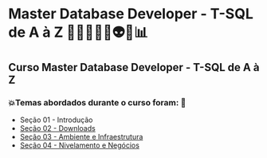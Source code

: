 # Master Database Developer - T-SQL de A à Z 👩🏻‍💻🤖🤯👽🎲📊
## Curso Master Database Developer - T-SQL de A à Z
### 💥Temas abordados durante o curso foram: 🚀
- Seção 01 - Introdução
- [Seção 02 - Downloads](https://github.com/romulovieira777/Master_Database_Developer_TSQL_de_A_a_Z/tree/master/Secao_02_Downloads)
- [Seção 03 - Ambiente e Infraestrutura](https://github.com/romulovieira777/Master_Database_Developer_TSQL_de_A_a_Z/tree/master/Secao_03_Ambiente_e_Infraestrutura)
- [Seção 04 - Nivelamento e Negócios]()
